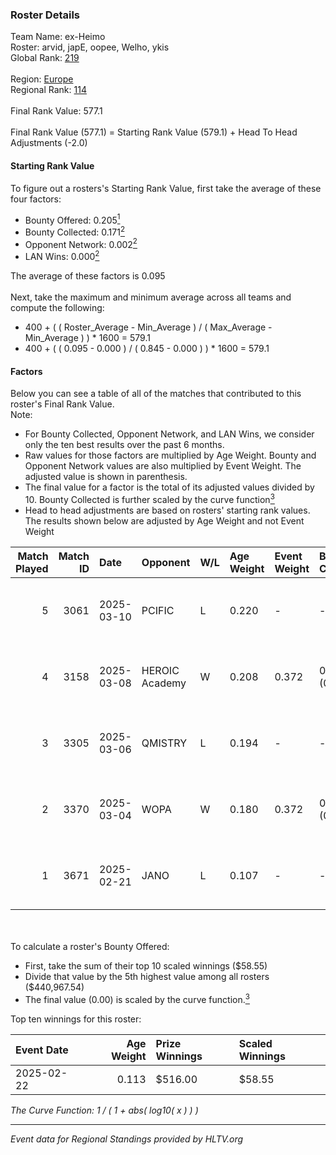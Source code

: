 ### Roster Details<br />
Team Name: ex-Heimo<br />
Roster: arvid, japE, oopee, Welho, ykis<br />
Global Rank: [219](../../standings_global_2025_08_04.md)<br />
<br />
Region: [Europe]( ../../standings_europe_2025_08_04.md)<br />
Regional Rank: [114]( ../../standings_europe_2025_08_04.md)<br />
<br />
Final Rank Value:  577.1<br />
<br />
Final Rank Value (577.1) = Starting Rank Value (579.1) + Head To Head Adjustments (-2.0)<br />

#### Starting Rank Value<br />
To figure out a rosters's Starting Rank Value, first take the average of these four factors:<br />
- Bounty Offered: 0.205[<sup>1</sup>](#table2)
- Bounty Collected: 0.171[<sup>2</sup>](#table1)
- Opponent Network: 0.002[<sup>2</sup>](#table1)
- LAN Wins: 0.000[<sup>2</sup>](#table1)

The average of these factors is 0.095<br />
<br />
Next, take the maximum and minimum average across all teams and compute the following:<br />
- 400 + ( ( Roster_Average - Min_Average ) / ( Max_Average - Min_Average ) ) * 1600 = 579.1
- 400 + ( ( 0.095 - 0.000 ) / ( 0.845 - 0.000 ) ) * 1600 = 579.1


#### Factors<br />
Below you can see a table of all of the matches that contributed to this roster's Final Rank Value.<br />
Note:<br />

- For Bounty Collected, Opponent Network, and LAN Wins, we consider only the ten best results over the past 6 months.
- Raw values for those factors are multiplied by Age Weight. Bounty and Opponent Network values are also multiplied by Event Weight. The adjusted value is shown in parenthesis.
- The final value for a factor is the total of its adjusted values divided by 10. Bounty Collected is further scaled by the curve function[<sup>3</sup>](#curveFunction)
- Head to head adjustments are based on rosters' starting rank values. The results shown below are adjusted by Age Weight and not Event Weight
<span id="table1"></span><br />


| Match Played | Match ID | Date       | Opponent       | W/L | Age Weight | Event Weight | Bounty Collected | Opponent Network | LAN Wins  | H2H Adj. | Roster                          |
| -: | -: | :- | :- | :- | :- | :- | :- | :- | :- | -: | :- |
|            5 |     3061 | 2025-03-10 | PCIFIC         | L   | 0.220      | -            | -                | -                | -         |    -4.52 | arvid, japE, oopee, Welho, ykis |
|            4 |     3158 | 2025-03-08 | HEROIC Academy | W   | 0.208      | 0.372        | 0.002 (0.000)    | 0.223 (0.017)    | 0 (0.000) |     4.39 | arvid, japE, oopee, Welho, ykis |
|            3 |     3305 | 2025-03-06 | QMISTRY        | L   | 0.194      | -            | -                | -                | -         |    -2.52 | arvid, japE, oopee, Welho, ykis |
|            2 |     3370 | 2025-03-04 | WOPA           | W   | 0.180      | 0.372        | 0.000 (0.000)    | 0.045 (0.003)    | 0 (0.000) |     1.78 | arvid, japE, oopee, Welho, ykis |
|            1 |     3671 | 2025-02-21 | JANO           | L   | 0.107      | -            | -                | -                | -         |    -1.14 | arvid, japE, oopee, Welho, ykis |

<br />
<span id="table2"></span><br />
To calculate a roster's Bounty Offered:<br />

- First, take the sum of their top 10 scaled winnings ($58.55)
- Divide that value by the 5th highest value among all rosters ($440,967.54)
- The final value (0.00) is scaled by the curve function.[<sup>3</sup>](#curveFunction)

Top ten winnings for this roster:<br />

| Event Date | Age Weight | Prize Winnings | Scaled Winnings |
| :- | -: | :- | :- |
| 2025-02-22 |      0.113 | $516.00        | $58.55          |


<span id="curveFunction"></span>_The Curve Function: 1 / ( 1 + abs( log10( x ) ) )_<br />

---
_Event data for Regional Standings provided by HLTV.org_<br />
